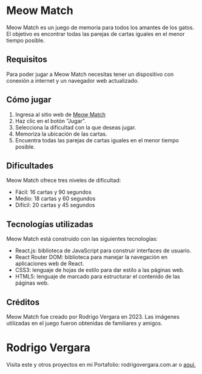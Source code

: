 # Meow Match

Meow Match es un juego de memoria para todos los amantes de los gatos. El objetivo es encontrar todas las parejas de cartas iguales en el menor tiempo posible.

## Requisitos

Para poder jugar a Meow Match necesitas tener un dispositivo con conexión a internet y un navegador web actualizado.

## Cómo jugar

1.  Ingresa al sitio web de [Meow Match](https://meow-match.vercel.app/)
2.  Haz clic en el botón "Jugar".
3.  Selecciona la dificultad con la que deseas jugar.
4.  Memoriza la ubicación de las cartas.
5.  Encuentra todas las parejas de cartas iguales en el menor tiempo posible.

## Dificultades

Meow Match ofrece tres niveles de dificultad:

-   Fácil: 16 cartas y 90 segundos
-   Medio: 18 cartas y 60 segundos
-   Difícil: 20 cartas y 45 segundos

## Tecnologías utilizadas

Meow Match está construido con las siguientes tecnologías:

-   React.js: biblioteca de JavaScript para construir interfaces de usuario.
-   React Router DOM: biblioteca para manejar la navegación en aplicaciones web de React.
-   CSS3: lenguaje de hojas de estilo para dar estilo a las páginas web.
-   HTML5: lenguaje de marcado para estructurar el contenido de las páginas web.


## Créditos

Meow Match fue creado por Rodrigo Vergara en 2023. Las imágenes utilizadas en el juego fueron obtenidas de familiares y amigos.

# Rodrigo Vergara
Visita este y otros proyectos en mi Portafolio: rodrigovergara.com.ar
o [aquí.](https://www.rodrigovergara.com.ar)